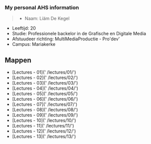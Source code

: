 ### My personal AHS information
>- Naam: Liäm De Kegel
- Leeftijd: 20
- Studie: Professionele backelor in de Grafische en Digitale Media
- Afstuudeer richting: MultiMediaProductie - Pro'dev'
- Campus: Mariakerke


Mappen
------

- [Lectures - 01](' /lectures/01/')
- [Lectures - 02](' /lectures/02/')
- [Lectures - 03](' /lectures/03/')
- [Lectures - 04](' /lectures/04/')
- [Lectures - 05](' /lectures/05/')
- [Lectures - 06](' /lectures/06/')
- [Lectures - 07](' /lectures/07/')
- [Lectures - 08](' /lectures/08/')
- [Lectures - 09](' /lectures/09/')
- [Lectures - 10](' /lectures/10/')
- [Lectures - 11](' /lectures/11/')
- [Lectures - 12](' /lectures/12/')
- [Lectures - 13](' /lectures/13/')